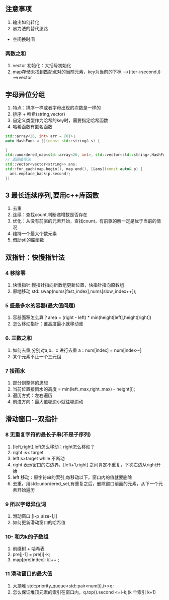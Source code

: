 ## 注意事项
1. 输出如何转化
2. 暴力法的替代思路
  + 空间换时间

### 两数之和
1. vector 初始化：大括号初始化
2. map存储未找到匹配点对的当前元素，key为当前的下标 -->{iter->second,i} ==>vector

## 字母异位分组
1. 特点：排序一样或者字母出现的次数是一样的
1. 排序 + 哈希(string,vector<string>)
2. 自定义类型作为哈希的key时，需要指定哈希函数
3. 哈希函数有匿名函数
```c++
std::array<26, int> arr = {0}>；
auto HashFunc = [](const std::string& s) {
  
}
std::unordered_map<std::array<26, int>, std::vector<std::string>,HashFunc> map;
// 返回值写法
std::vector<vector<string>> ans;
std::for_each(map.begin(), map.end(), [&ans](const auto& p) {
  ans.emplace_back(p.second);
})
```
## 3 最长连续序列,要用c++库函数
1. 去重
2. 连续：查找count,判断递增数是否存在
3. 优化：从没有前驱的元素开始，查找count，有前驱的解一定是优于当前的情况
4. 维持一个最大个数元素
5. 借助stl的库函数
 

## 双指针：快慢指针法
### 4 移除零 
1. 快慢指针:慢指针指向新数组更新位置，快指针指向原数组
2. 原地移动 std::swap(nums[fast_index],nums[slow_index++]);

### 5 盛最多水的容器(最大值问题)
1. 容器面积怎么算？area = (right - left) * min(height[left],height[right])
2. 怎么移动指针：谁高度最小就移动谁

### 6. 三数之和
1. 如何去重,分别对a,b、c 进行去重 a：num[index] = num[index--]
2. 某个元素不止一个三元组

### 7 接雨水
1. 部分到整体的思想
2. 当前位置接雨水的高度 = min(left_max,right_max) - height[i];
3. 遍历方式：左右遍历
4. 前进方向：最大值哪边小就往哪边动


## 滑动窗口--双指针
### 8 无重复字符的最长子串(不是子序列)
1. [left,right],left怎么移动；right怎么移动？
2. right :s< target 
3. left:s>target while 不断动
4. right 表示窗口的右边界，[left+1,right] 之间肯定不重复，下次右边从right开始
5. left 移动：原字符串的索引;每移动以下，窗口内的值就要删除
6. 去重，用std::unordered_set,有重复之后，删除窗口前面的元素，从下一个元素开始遍历

### 9 所以字母异位词
1. 滑动窗口:[i-p_size-1,i]
2. 如何更新滑动窗口的哈希值


### 10- 和为k的子数组
1. 前缀树 + 哈希表
2. pre[j-1] = pre[i]-k;
3. map[pre[index]-k]++ ;

### 11 滑动窗口的最大值
1. 大顶堆 std::priority_queue<std::pair<num[i],i>>q;
2. 怎么保证堆顶元素的索引在窗口内，q.top().second <=i-k;(k 个索引 k+1)